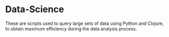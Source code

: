 # Data-Science
These are scripts used to query large sets of data using Python and Clojure, to obtain maximum efficiency during the data analysis process.
